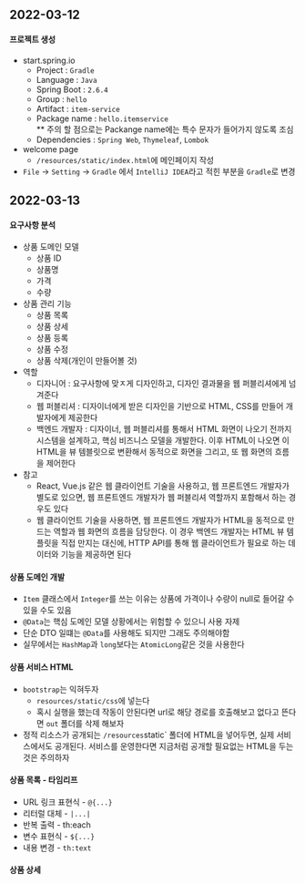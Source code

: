 ## 2022-03-12

#### 프로젝트 생성
- start.spring.io
  - Project : `Gradle`
  - Language : `Java`
  - Spring Boot : `2.6.4`
  - Group : `hello`
  - Artifact : `item-service`
  - Package name : `hello.itemservice`  
\*\* 주의 할 점으로는 Packange name에는 특수 문자가 들어가지 않도록 조심
  - Dependencies : `Spring Web`, `Thymeleaf`, `Lombok`
- welcome page
  - `/resources/static/index.html`에 메인페이지 작성
- `File` -> `Setting` -> `Gradle` 에서 `IntelliJ IDEA`라고 적힌 부분을 `Gradle`로 변경

## 2022-03-13

#### 요구사항 분석
- 상품 도메인 모델
  - 상품 ID
  - 상품명
  - 가격
  - 수량
- 상품 관리 기능
  - 상품 목록
  - 상품 상세
  - 상품 등록
  - 상품 수정
  - 상품 삭제(개인이 만들어볼 것)
- 역할
  - 디자니어 : 요구사항에 맞ㅈ게 디자인하고, 디자인 결과물을 웹 퍼블리셔에게 넘겨준다
  - 웹 퍼블리셔 : 디자이너에게 받은 디자인을 기반으로 HTML, CSS를 만들어 개발자에게 제공한다
  - 백엔드 개발자 : 디자이너, 웹 퍼블리셔를 통해서 HTML 화면이 나오기 전까지 시스템을 설계하고, 핵심 비즈니스 모델을 개발한다. 이후 HTML이 나오면 이 HTML을 뷰 템블릿으로 변환해서 동적으로 화면을 그리고, 또 웹 화면의 흐름을 제어한다
- 참고
  - React, Vue.js 같은 웹 클라이언트 기술을 사용하고, 웹 프론트엔드 개발자가 별도로 있으면, 웹 프론트엔드 개발자가 웹 퍼블리셔 역할까지 포함해서 하는 경우도 있다
  - 웹 클라이언트 기술을 사용하면, 웹 프론트엔드 개발자가 HTML을 동적으로 만드는 역할과 웹 화면의 흐름을 담당한다. 이 경우 백엔드 개발자는 HTML 뷰 템플릿을 직접 만지는 대신에, HTTP API를 통해 웹 클라이언트가 필요로 하는 데이터와 기능을 제공하면 된다

#### 상품 도메인 개발
- `Item` 클래스에서 `Integer`를 쓰는 이유는 상품에 가격이나 수량이 null로 들어갈 수 있을 수도 있음
- `@Data`는 핵심 도메인 모델 상황에서는 위험할 수 있으니 사용 자제
- 단순 DTO 일떄는 `@Data`를 사용해도 되지만 그래도 주의해야함
- 실무에서는 `HashMap`과 `long`보다는 `AtomicLong`같은 것을 사용한다

#### 상품 서비스 HTML
- `bootstrap`는 익혀두자
  - `resources/static/css`에 넣는다
  - 혹시 실행을 했는데 작동이 안된다면 url로 해당 경로를 호출해보고 없다고 뜬다면 `out` 폴더를 삭제 해보자
- 정적 리소스가 공개되는 `/resources`static` 폴더에 HTML을 넣어두면, 실제 서비스에서도 공개된다. 서비스를 운영한다면 지금처럼 공개할 필요없는 HTML을 두는 것은 주의하자

#### 상품 목록 - 타임리프
- URL 링크 표현식 - `@{...}`
- 리터럴 대체 - `|...|`
- 반복 출력 - th:each
- 변수 표현식 - `${...}`
- 내용 변경 - `th:text`

#### 상품 상세